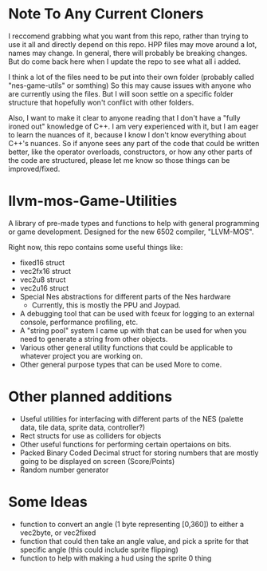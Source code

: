 # Note To Any Current Cloners
I reccomend grabbing what you want from this repo, rather than trying to use it all and directly depend on this repo.
HPP files may move around a lot, names may change. In general, there will probably be breaking changes. But do come back here when I update the repo to see what all i added.

I think a lot of the files need to be put into their own folder (probably called "nes-game-utils" or somthing)
So this may cause issues with anyone who are currently using the files. But I will soon settle on a specific folder structure that hopefully won't conflict with other folders.

Also, I want to make it clear to anyone reading that I don't have a "fully ironed out" knowledge of C++. I am very experienced with it, but I am eager to learn the nuances of it, because I know I don't know everything about C++'s nuances. So if anyone sees any part of the code that could be written better, like the operator overloads, constructors, or how any other parts of the code are structured, please let me know so those things can be improved/fixed.

# llvm-mos-Game-Utilities
A library of pre-made types and functions to help with general programming or game development. Designed for the new 6502 compiler, "LLVM-MOS".

Right now, this repo contains some useful things like:
+ fixed16 struct
+ vec2fx16 struct
+ vec2u8 struct
+ vec2u16 struct
+ Special Nes abstractions for different parts of the Nes hardware
  * Currently, this is mostly the PPU and Joypad.
+ A debugging tool that can be used with fceux for logging to an external console, performance profiling, etc.
+ A "string pool" system I came up with that can be used for when you need to generate a string from other objects.
+ Various other general utility functions that could be applicable to whatever project you are working on.
+ Other general purpose types that can be used
More to come.


# Other planned additions

* Useful utilities for interfacing with different parts of the NES (palette data, tile data, sprite data, controller?)
* Rect structs for use as colliders for objects
* Other useful functions for performing certain opertaions on bits.
* Packed Binary Coded Decimal struct for storing numbers that are mostly going to be displayed on screen (Score/Points)
* Random number generator

# Some Ideas

* function to convert an angle (1 byte representing [0,360]) to either a vec2byte, or vec2fixed
* function that could then take an angle value, and pick a sprite for that specific angle (this could include sprite flipping)
* function to help with making a hud using the sprite 0 thing
